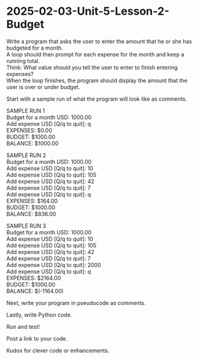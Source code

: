 # 2025-02-03-Unit-5-Lesson-2-Budget
Write a program that asks the user to enter the amount that he or she has budgeted for a month.  
A loop should then prompt for each expense for the month and keep a running total.  
Think: What value should you tell the user to enter to finish entering expenses?  
When the loop finishes, the program should display the amount that the user is over or under budget.  

Start with a sample run of what the program will look like as comments. 

SAMPLE RUN 1    
Budget for a month USD: 1000.00    
Add expense USD \[Q/q to quit\]: q  
EXPENSES: $0.00  
BUDGET: $1000.00   
BALANCE: $1000.00   
   
SAMPLE RUN 2   
Budget for a month USD: 1000.00   
Add expense USD \[Q/q to quit\]: 10   
Add expense USD \[Q/q to quit\]: 105   
Add expense USD \[Q/q to quit\]: 42   
Add expense USD \[Q/q to quit\]: 7   
Add expense USD \[Q/q to quit\]: q   
EXPENSES: $164.00   
BUDGET: $1000.00   
BALANCE: $836.00   
   
SAMPLE RUN 3   
Budget for a month USD: 1000.00     
Add expense USD \[Q/q to quit\]: 10   
Add expense USD \[Q/q to quit\]: 105   
Add expense USD \[Q/q to quit\]: 42   
Add expense USD \[Q/q to quit\]: 7   
Add expense USD \[Q/q to quit\]: 2000   
Add expense USD \[Q/q to quit\]: q   
EXPENSES: $2164.00   
BUDGET: $1000.00   
BALANCE: $(-1164.00)   
   
Next, write your program in pseudocode as comments.    
  
Lastly, write Python code.   

Run and test!

Post a link to your code.

Kudos for clever code or enhancements.
